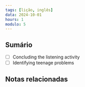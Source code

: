 ```yaml
---
tags: [lição, inglês]
data: 2024-10-01
hours: 1
modulo: 5
---
```


## Sumário
- [ ] Concluding the listening activity
- [ ] Identifying teenage problems

## Notas relacionadas